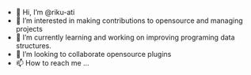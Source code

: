 - 👋 Hi, I’m @riku-ati
- 👀 I’m interested in making contributions to opensource and managing projects
- 🌱 I’m currently learning and working on improving programing data structures.
- 💞️ I’m looking to collaborate opensource plugins
- 📫 How to reach me ...

<!---
riku-ati/riku-ati is a ✨ special ✨ repository because its `README.md` (this file) appears on your GitHub profile.
You can click the Preview link to take a look at your changes.
--->
